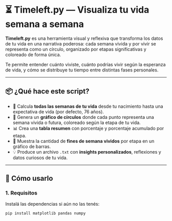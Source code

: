 # ⏳ Timeleft.py — Visualiza tu vida semana a semana

**Timeleft.py** es una herramienta visual y reflexiva que transforma los datos de tu vida en una narrativa poderosa: cada semana vivida y por vivir se representa como un círculo, organizado por etapas significativas y coloreado de forma única.

Te permite entender cuánto viviste, cuánto podrías vivir según la esperanza de vida, y cómo se distribuye tu tiempo entre distintas fases personales.

---

## 📦 ¿Qué hace este script?

- 🧮 Calcula **todas las semanas de tu vida** desde tu nacimiento hasta una expectativa de vida (por defecto, 76 años).
- 🎨 Genera un **gráfico de círculos** donde cada punto representa una semana vivida o futura, coloreado según la etapa de tu vida.
- 📊 Crea una **tabla resumen** con porcentaje y porcentaje acumulado por etapa.
- 📅 Muestra la cantidad de **fines de semana vividos** por etapa en un gráfico de barras.
- 💡 Produce un archivo `.txt` con **insights personalizados**, reflexiones y datos curiosos de tu vida.

---

## 🚀 Cómo usarlo

### 1. Requisitos

Instalá las dependencias si aún no las tenés:

```bash
pip install matplotlib pandas numpy
